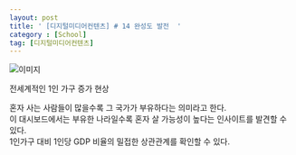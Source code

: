 ```yaml
---
layout: post
title: ' [디지털미디어컨텐츠] # 14 완성도 발전  '
category : [School]
tag: [디지털미디어컨텐츠]
---
```



![이미지](https://drive.google.com/file/d/1ueqSQycLXYCoAEWdWU_hbGJMuKT6Jr3d/view?usp=sharing)

전세계적인 1인 가구 증가 현상 

혼자 사는 사람들이 많을수록 그 국가가 부유하다는 의미라고 한다.   
이 대시보드에서는 부유한 나라일수록 혼자 살 가능성이 높다는 인사이트를 발견할 수 있다.    
1인가구 대비 1인당 GDP 비율의 밀접한 상관관계를 확인할 수 있다.    
